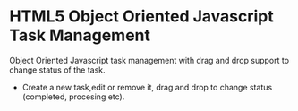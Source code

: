 HTML5 Object Oriented Javascript Task Management
============================


Object Oriented Javascript task management with drag and drop support to change status of the task.

- Create a new task,edit or remove it, drag and drop to change status (completed, procesing etc).